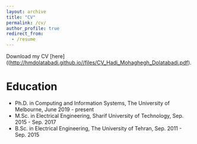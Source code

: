 ```yaml
---
layout: archive
title: "CV"
permalink: /cv/
author_profile: true
redirect_from:
  - /resume
---
```



Download my CV [here]((http://hmdolatabadi.github.io//files/CV_Hadi_Mohaghegh_Dolatabadi.pdf).

Education
======
* Ph.D. in Computing and Information Systems, The University of Melbourne, June 2019 - present
* M.Sc. in Electrical Engineering, Sharif University of Technology, Sep. 2015 - Sep. 2017
* B.Sc. in Electrical Engineering, The University of Tehran, Sep. 2011 - Sep. 2015
